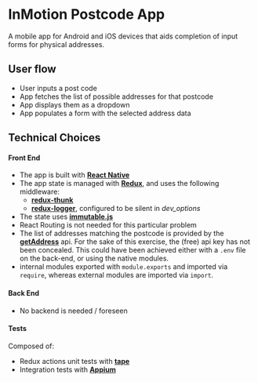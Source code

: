 # InMotion Postcode App
A mobile app for Android and iOS devices that aids completion of input forms for physical addresses.

## User flow
- User inputs a post code
- App fetches the list of possible addresses for that postcode
- App displays them as a dropdown
- App populates a form with the selected address data

## Technical Choices

#### Front End
- The app is built with **[React Native](https://facebook.github.io/react-native/)**
- The app state is managed with **[Redux](https://redux.js.org)**, and uses the following middleware:
  - **[redux-thunk](https://github.com/gaearon/redux-thunk)**
  - **[redux-logger](https://github.com/evgenyrodionov/redux-logger)**, configured to be silent in *dev_options*
- The state uses **[immutable.js](https://facebook.github.io/immutable-js/)**
- React Routing is not needed for this particular problem
- The list of addresses matching the postcode is provided by the **[getAddress](https://getaddress.io/)** api. For the sake of this exercise,  the (free) api key has not been concealed. This could have been achieved either with a ```.env``` file on the back-end, or using the native modules.
- internal modules exported with ```module.exports``` and imported via ```require```, whereas external modules are imported via ```import```.

#### Back End
- No backend is needed / foreseen

#### Tests
Composed of:
- Redux actions unit tests with **[tape](https://github.com/substack/tape)**
- Integration tests with **[Appium](appium.io)**
